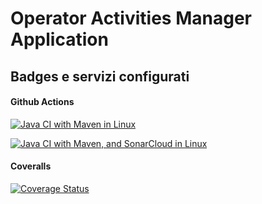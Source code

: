 # Operator Activities Manager Application

## Badges e servizi configurati

#### Github Actions

[![Java CI with Maven in Linux](https://github.com/cerullosalvatore/operatoractivitiesmanager/actions/workflows/jacoco.yml/badge.svg?branch=configuration&service=github)](https://github.com/cerullosalvatore/operatoractivitiesmanager/actions/workflows/jacoco.yml)

[![Java CI with Maven, and SonarCloud in Linux](https://github.com/cerullosalvatore/operatoractivitiesmanager/actions/workflows/sonarcloud.yml/badge.svg?branch=configuration&service=github)](https://github.com/cerullosalvatore/operatoractivitiesmanager/actions/workflows/sonarcloud.yml)

#### Coveralls

[![Coverage Status](https://coveralls.io/repos/github/cerullosalvatore/operatoractivitiesmanager/badge.svg?branch=configuration&service=github)](https://coveralls.io/github/cerullosalvatore/operatoractivitiesmanager?branch=configuration)

